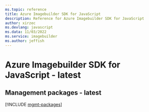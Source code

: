 ```yaml
---
ms.topic: reference
title: Azure Imagebuilder SDK for JavaScript
description: Reference for Azure Imagebuilder SDK for JavaScript
author: xirzec
ms.devlang: javascript
ms.data: 11/03/2022
ms.service: imagebuilder
ms.author: jeffish
---
```

# Azure Imagebuilder SDK for JavaScript - latest

## Management packages - latest
[!INCLUDE [mgmt-packages](imagebuilder-mgmt-index.md)]